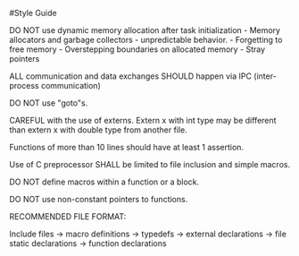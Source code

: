 #Style Guide

DO NOT use dynamic memory allocation after task initialization
	- Memory allocators and garbage collectors - unpredictable behavior.
	- Forgetting to free memory
	- Overstepping boundaries on allocated memory
	- Stray pointers

ALL communication and data exchanges SHOULD happen via IPC (inter-process communication)

DO NOT use "goto"s.

CAREFUL with the use of externs. Extern x with int type may be different than extern x with double type from another file.

Functions of more than 10 lines should have at least 1 assertion.

Use of C preprocessor SHALL be limited to file inclusion and simple macros.

DO NOT define macros within a function or a block.

DO NOT use non-constant pointers to functions.

RECOMMENDED FILE FORMAT:

Include files -> macro definitions -> typedefs -> external declarations -> file static declarations -> function declarations
